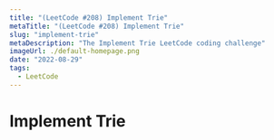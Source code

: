 ```yaml
---
title: "(LeetCode #208) Implement Trie"
metaTitle: "(LeetCode #208) Implement Trie"
slug: "implement-trie"
metaDescription: "The Implement Trie LeetCode coding challenge"
imageUrl: ./default-homepage.png
date: "2022-08-29"
tags:
  - LeetCode
---
```


# Implement Trie
